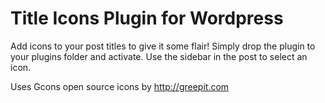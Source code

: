 Title Icons Plugin for Wordpress
=============

Add icons to your post titles to give it some flair! Simply drop the plugin to your plugins folder and activate. Use the sidebar in the post to select an icon.

Uses Gcons open source icons by http://greepit.com
